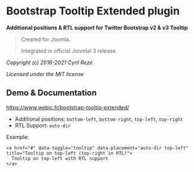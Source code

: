 # Bootstrap Tooltip Extended plugin
**Additional positions & RTL support for Twitter Bootstrap v2 & v3 Tooltip**

> Created for Joomla.
> 
> Integrated in official Joomla! 3 release.

_Copyright (c) 2016-2021 Cyril Rezé_

_Licensed under the MIT license_

## Demo & Documentation
https://www.webic.fr/bootstrap-tooltip-extended/

- Additional positions: <code>bottom-left</code>, <code>bottom-right</code>, <code>top-left</code>, <code>top-right</code>
- RTL Support: <code>auto-dir</code>

Example:

```
<a href="#" data-toggle="tooltip" data-placement="auto-dir top-left" title="Tooltip on top-left (top-right in RTL)">
  Tooltip on top-left with RTL support
</a>
```
